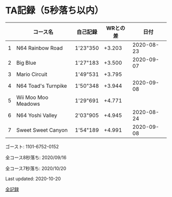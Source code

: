 # TA記録（5秒落ち以内）

||コース名|自己記録|WRとの差|日付
|--|--|--|--|--|
|1|N64 Rainbow Road|1'23"350|+3.203|2020-08-23|
|2|Big Blue|1'27"183|+3.500|2020-09-07|
|3|Mario Circuit|1'49"531|+3.795||
|4|N64 Toad's Turnpike|1'50"348|+3.944|2020-09-08|
|5|Wii Moo Moo Meadows|1'29"691|+4.771||
|6|N64 Yoshi Valley|2'03"905|+4.945|2020-08-24|
|7|Sweet Sweet Canyon|1'54"189|+4.991|2020-09-08|

ゴースト: 1101-6752-0152

全コース8秒落ち: 2020/09/16

全コース7秒落ち: 2020/10/20

Last updated: 2020-10-20

[全記録](https://github.com/xuzijian629/xuzijian629/blob/master/ALL.md)
